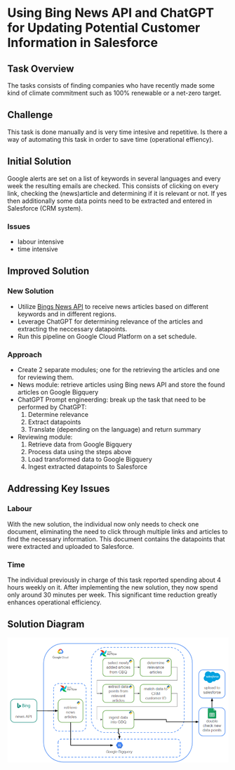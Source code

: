 # Using Bing News API and ChatGPT for Updating Potential Customer Information in Salesforce 
<!-- Automating Marketing Task / Operational efficiency -->

##  Task Overview
The tasks consists of finding companies who have recently made some kind of climate commitment such as  100% renewable or a net-zero target.

## Challenge
This task is done manually and is very time intesive and repetitive. Is there a way of automating this task in order to save time (operational effiency).

## Initial Solution
Google alerts are set on a list of keywords in several languages and every week the resulting emails are checked. This consists of clicking on every link, checking the (news)article and determining if it is relevant or not. If yes then additionally some data points need to be extracted and entered in Salesforce (CRM system). 

### Issues
- labour intensive
- time intensive

## Improved Solution
### New Solution
- Utilize [Bings News API](https://azuremarketplace.microsoft.com/en-us/marketplace/apps/microsoft.bingsearch?tab=overview) to receive news articles based on different keywords and in different regions.
- Leverage ChatGPT for determining relevance of the articles and extracting the neccessary datapoints. 
- Run this pipeline on Google Cloud Platform on a set schedule. 

### Approach

- Create 2 separate modules; one for the retrieving the articles and one for reviewing them. 
- News module: retrieve articles using Bing news API and store the found articles on Google Bigquery
- ChatGPT Prompt engineerding: break up the task that need to be performed by ChatGPT: 
    1. Determine relevance 
    2. Extract datapoints
    3. Translate (depending on the language) and return summary
- Reviewing module: 
    1. Retrieve data from Google Bigquery
    2. Process data using the steps above
    3. Load transformed data to Google Bigquery
    4. Ingest extracted datapoints to Salesforce 

## Addressing Key Issues

### Labour
With the new solution, the individual now only needs to check one document, eliminating the need to click through multiple links and articles to find the necessary information. This document contains the datapoints that were extracted and uploaded to Salesforce.

### Time
The individual previously in charge of this task reported spending about 4 hours weekly on it. After implementing the new solution, they now spend only around 30 minutes per week. This significant time reduction greatly enhances operational efficiency.

## Solution Diagram
![News Data ](..\images\solution_diagram_news_1.png)